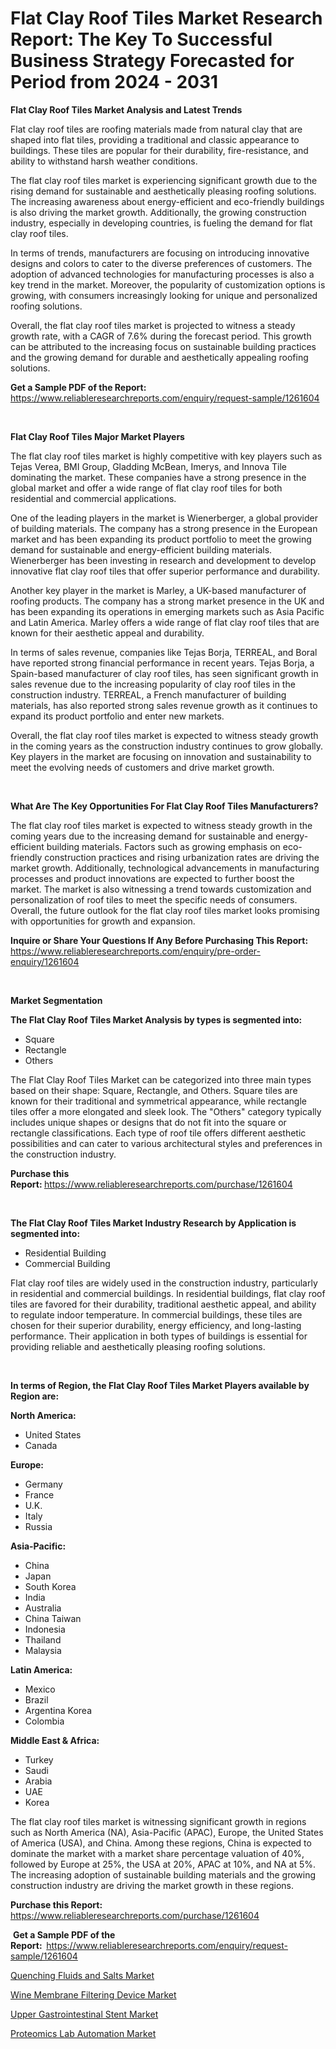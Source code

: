 <p><h1>Flat Clay Roof Tiles Market Research Report: The Key To Successful Business Strategy Forecasted for Period from 2024 - 2031</h1></p><p><strong>Flat Clay Roof Tiles Market Analysis and Latest Trends</strong></p>
<p><p>Flat clay roof tiles are roofing materials made from natural clay that are shaped into flat tiles, providing a traditional and classic appearance to buildings. These tiles are popular for their durability, fire-resistance, and ability to withstand harsh weather conditions.</p><p>The flat clay roof tiles market is experiencing significant growth due to the rising demand for sustainable and aesthetically pleasing roofing solutions. The increasing awareness about energy-efficient and eco-friendly buildings is also driving the market growth. Additionally, the growing construction industry, especially in developing countries, is fueling the demand for flat clay roof tiles.</p><p>In terms of trends, manufacturers are focusing on introducing innovative designs and colors to cater to the diverse preferences of customers. The adoption of advanced technologies for manufacturing processes is also a key trend in the market. Moreover, the popularity of customization options is growing, with consumers increasingly looking for unique and personalized roofing solutions.</p><p>Overall, the flat clay roof tiles market is projected to witness a steady growth rate, with a CAGR of 7.6% during the forecast period. This growth can be attributed to the increasing focus on sustainable building practices and the growing demand for durable and aesthetically appealing roofing solutions.</p></p>
<p><strong>Get a Sample PDF of the Report:&nbsp;</strong> <a href="https://www.reliableresearchreports.com/enquiry/request-sample/1261604">https://www.reliableresearchreports.com/enquiry/request-sample/1261604</a></p>
<p>&nbsp;</p>
<p><strong>Flat Clay Roof Tiles Major Market Players</strong></p>
<p><p>The flat clay roof tiles market is highly competitive with key players such as Tejas Verea, BMI Group, Gladding McBean, Imerys, and Innova Tile dominating the market. These companies have a strong presence in the global market and offer a wide range of flat clay roof tiles for both residential and commercial applications.</p><p>One of the leading players in the market is Wienerberger, a global provider of building materials. The company has a strong presence in the European market and has been expanding its product portfolio to meet the growing demand for sustainable and energy-efficient building materials. Wienerberger has been investing in research and development to develop innovative flat clay roof tiles that offer superior performance and durability.</p><p>Another key player in the market is Marley, a UK-based manufacturer of roofing products. The company has a strong market presence in the UK and has been expanding its operations in emerging markets such as Asia Pacific and Latin America. Marley offers a wide range of flat clay roof tiles that are known for their aesthetic appeal and durability.</p><p>In terms of sales revenue, companies like Tejas Borja, TERREAL, and Boral have reported strong financial performance in recent years. Tejas Borja, a Spain-based manufacturer of clay roof tiles, has seen significant growth in sales revenue due to the increasing popularity of clay roof tiles in the construction industry. TERREAL, a French manufacturer of building materials, has also reported strong sales revenue growth as it continues to expand its product portfolio and enter new markets.</p><p>Overall, the flat clay roof tiles market is expected to witness steady growth in the coming years as the construction industry continues to grow globally. Key players in the market are focusing on innovation and sustainability to meet the evolving needs of customers and drive market growth.</p></p>
<p>&nbsp;</p>
<p><strong>What Are The Key Opportunities For Flat Clay Roof Tiles Manufacturers?</strong></p>
<p><p>The flat clay roof tiles market is expected to witness steady growth in the coming years due to the increasing demand for sustainable and energy-efficient building materials. Factors such as growing emphasis on eco-friendly construction practices and rising urbanization rates are driving the market growth. Additionally, technological advancements in manufacturing processes and product innovations are expected to further boost the market. The market is also witnessing a trend towards customization and personalization of roof tiles to meet the specific needs of consumers. Overall, the future outlook for the flat clay roof tiles market looks promising with opportunities for growth and expansion.</p></p>
<p><strong>Inquire or Share Your Questions If Any Before Purchasing This Report:</strong> <a href="https://www.reliableresearchreports.com/enquiry/pre-order-enquiry/1261604">https://www.reliableresearchreports.com/enquiry/pre-order-enquiry/1261604</a></p>
<p>&nbsp;</p>
<p><strong>Market Segmentation</strong></p>
<p><strong>The Flat Clay Roof Tiles Market Analysis by types is segmented into:</strong></p>
<p><ul><li>Square</li><li>Rectangle</li><li>Others</li></ul></p>
<p><p>The Flat Clay Roof Tiles Market can be categorized into three main types based on their shape: Square, Rectangle, and Others. Square tiles are known for their traditional and symmetrical appearance, while rectangle tiles offer a more elongated and sleek look. The "Others" category typically includes unique shapes or designs that do not fit into the square or rectangle classifications. Each type of roof tile offers different aesthetic possibilities and can cater to various architectural styles and preferences in the construction industry.</p></p>
<p><strong>Purchase this Report:&nbsp;</strong><a href="https://www.reliableresearchreports.com/purchase/1261604">https://www.reliableresearchreports.com/purchase/1261604</a></p>
<p>&nbsp;</p>
<p><strong>The Flat Clay Roof Tiles Market Industry Research by Application is segmented into:</strong></p>
<p><ul><li>Residential Building</li><li>Commercial Building</li></ul></p>
<p><p>Flat clay roof tiles are widely used in the construction industry, particularly in residential and commercial buildings. In residential buildings, flat clay roof tiles are favored for their durability, traditional aesthetic appeal, and ability to regulate indoor temperature. In commercial buildings, these tiles are chosen for their superior durability, energy efficiency, and long-lasting performance. Their application in both types of buildings is essential for providing reliable and aesthetically pleasing roofing solutions.</p></p>
<p>&nbsp;</p>
<p><strong>In terms of Region, the Flat Clay Roof Tiles Market Players available by Region are:</strong></p>
<p>
    <p> <strong> North America: </strong>
        <ul>
            <li>United States</li>
            <li>Canada</li>
        </ul>
        </p> 
    <p> <strong> Europe: </strong>
        <ul>
            <li>Germany</li>
            <li>France</li>
            <li>U.K.</li>
            <li>Italy</li>
            <li>Russia</li>
        </ul>
        </p> 
    <p> <strong> Asia-Pacific: </strong>
        <ul>
            <li>China</li>
            <li>Japan</li>
            <li>South Korea</li>
            <li>India</li>
            <li>Australia</li>
            <li>China Taiwan</li>
            <li>Indonesia</li>
            <li>Thailand</li>
            <li>Malaysia</li>
        </ul>
        </p> 
    <p> <strong> Latin America: </strong>
        <ul>
            <li>Mexico</li>
            <li>Brazil</li>
            <li>Argentina Korea</li>
            <li>Colombia</li>
        </ul>
        </p> 
    <p> <strong> Middle East & Africa: </strong>
        <ul>
            <li>Turkey</li>
            <li>Saudi</li>
            <li>Arabia</li>
            <li>UAE</li>
            <li>Korea</li>
        </ul>
    </p>
    </p>
<p><p>The flat clay roof tiles market is witnessing significant growth in regions such as North America (NA), Asia-Pacific (APAC), Europe, the United States of America (USA), and China. Among these regions, China is expected to dominate the market with a market share percentage valuation of 40%, followed by Europe at 25%, the USA at 20%, APAC at 10%, and NA at 5%. The increasing adoption of sustainable building materials and the growing construction industry are driving the market growth in these regions.</p></p>
<p><strong>Purchase this Report: </strong><a href="https://www.reliableresearchreports.com/purchase/1261604">https://www.reliableresearchreports.com/purchase/1261604</a></p>
<p>&nbsp;<strong>Get a Sample PDF of the Report:&nbsp;&nbsp;</strong><a href="https://www.reliableresearchreports.com/enquiry/request-sample/1261604">https://www.reliableresearchreports.com/enquiry/request-sample/1261604</a></p>
<p><strong></strong></p>
<p><p><a href="https://zircon-bluebell-299.notion.site/Quenching-Fluids-and-Salts-Market-Size-Global-Industry-Overview-Market-Segmentation-and-Forecast--a41a7b5c162c4249b23780fb67c3d01a">Quenching Fluids and Salts Market</a></p><p><a href="https://view.publitas.com/reportprime-1/wine-membrane-filtering-device-market-analysis-and-market-size-global-industry-overview-market-segmentation-and-forecast-2023-to-2030/">Wine Membrane Filtering Device Market</a></p><p><a href="https://view.publitas.com/reportprime-1/upper-gastrointestinal-stent-market-size-and-growth-market-segmentation-regional-and-country-breakdowns-and-market-trends-for-period-from-2023-2030/">Upper Gastrointestinal Stent Market</a></p><p><a href="https://view.publitas.com/reportprime-1/proteomics-lab-automation-market-size-share-trends-analysis-report-by-material-by-type-by-end-user-by-region-and-segment-forecasts-2023-2030/">Proteomics Lab Automation Market</a></p></p>